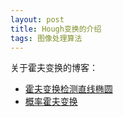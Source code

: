```yaml
---
layout: post
title: Hough变换的介绍
tags: 图像处理算法
---
```



关于霍夫变换的博客：

 - [霍夫变换检测直线椭圆](https://www.shangmayuan.com/a/6e825d0b21f34bd19cf72b08.html)
 - [概率霍夫变换](https://www.cnblogs.com/wangduo/p/6272972.html)



